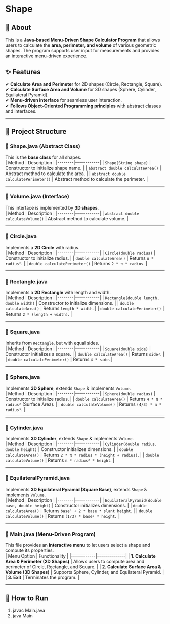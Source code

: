 # Shape

## 📝 About  
This is a **Java-based Menu-Driven Shape Calculator Program** that allows users to calculate the **area, perimeter, and volume** of various geometric shapes. The program supports user input for measurements and provides an interactive menu-driven experience.

## ✨ Features  
✔ **Calculate Area and Perimeter** for 2D shapes (Circle, Rectangle, Square).  
✔ **Calculate Surface Area and Volume** for 3D shapes (Sphere, Cylinder, Equilateral Pyramid).  
✔ **Menu-driven interface** for seamless user interaction.  
✔ **Follows Object-Oriented Programming principles** with abstract classes and interfaces.  

---

## 📂 Project Structure  
### **📌 Shape.java (Abstract Class)**
This is the **base class** for all shapes.  
| Method | Description |
|--------|------------|
| `Shape(String shape)` | Constructor to initialize shape name. |
| `abstract double calculateArea()` | Abstract method to calculate the area. |
| `abstract double calculatePerimeter()` | Abstract method to calculate the perimeter. |

---

### **📌 Volume.java (Interface)**
This interface is implemented by **3D shapes**.  
| Method | Description |
|--------|------------|
| `abstract double calculateVolume()` | Abstract method to calculate volume. |

---

### **📌 Circle.java**
Implements a **2D Circle** with radius.  
| Method | Description |
|--------|------------|
| `Circle(double radius)` | Constructor to initialize radius. |
| `double calculateArea()` | Returns `π * radius²`. |
| `double calculatePerimeter()` | Returns `2 * π * radius`. |

---

### **📌 Rectangle.java**
Implements a **2D Rectangle** with length and width.  
| Method | Description |
|--------|------------|
| `Rectangle(double length, double width)` | Constructor to initialize dimensions. |
| `double calculateArea()` | Returns `length * width`. |
| `double calculatePerimeter()` | Returns `2 * (length + width)`. |

---

### **📌 Square.java**
Inherits from `Rectangle`, but with equal sides.  
| Method | Description |
|--------|------------|
| `Square(double side)` | Constructor initializes a square. |
| `double calculateArea()` | Returns `side²`. |
| `double calculatePerimeter()` | Returns `4 * side`. |

---

### **📌 Sphere.java**
Implements **3D Sphere**, extends `Shape` & implements `Volume`.  
| Method | Description |
|--------|------------|
| `Sphere(double radius)` | Constructor to initialize radius. |
| `double calculateArea()` | Returns `4 * π * radius²` (Surface Area). |
| `double calculateVolume()` | Returns `(4/3) * π * radius³`. |

---

### **📌 Cylinder.java**
Implements **3D Cylinder**, extends `Shape` & implements `Volume`.  
| Method | Description |
|--------|------------|
| `Cylinder(double radius, double height)` | Constructor initializes dimensions. |
| `double calculateArea()` | Returns `2 * π * radius * (height + radius)`. |
| `double calculateVolume()` | Returns `π * radius² * height`. |

---

### **📌 EquilateralPyramid.java**
Implements **3D Equilateral Pyramid (Square Base)**, extends `Shape` & implements `Volume`.  
| Method | Description |
|--------|------------|
| `EquilateralPyramid(double base, double height)` | Constructor initializes dimensions. |
| `double calculateArea()` | Returns `base² + 2 * base * slant height`. |
| `double calculateVolume()` | Returns `(1/3) * base² * height`. |

---

### **📌 Main.java (Menu-Driven Program)**
This file provides an **interactive menu** to let users select a shape and compute its properties.  
| Menu Option | Functionality |
|------------|--------------|
| **1. Calculate Area & Perimeter (2D Shapes)** | Allows users to compute area and perimeter of Circle, Rectangle, and Square. |
| **2. Calculate Surface Area & Volume (3D Shapes)** | Supports Sphere, Cylinder, and Equilateral Pyramid. |
| **3. Exit** | Terminates the program. |

---

## 📜 How to Run  
1. javac Main.java
2. java Main
